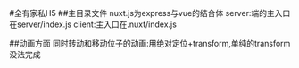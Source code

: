 #全有家私H5
##主目录文件
nuxt.js为express与vue的结合体
server:端的主入口在server/index.js
client:主入口在.nuxt/index.js

##动画方面
同时转动和移动位子的动画:用绝对定位+transform,单纯的transform没法完成
